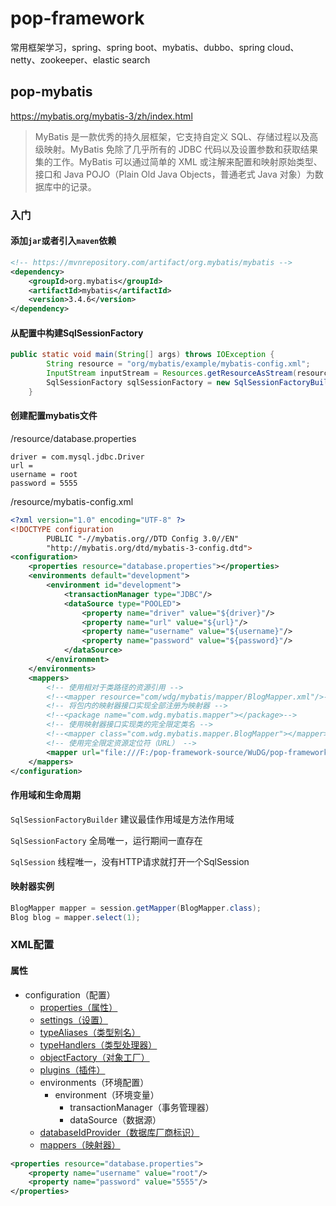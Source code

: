 # pop-framework
常用框架学习，spring、spring boot、mybatis、dubbo、spring cloud、netty、zookeeper、elastic search

## pop-mybatis

https://mybatis.org/mybatis-3/zh/index.html

> MyBatis 是一款优秀的持久层框架，它支持自定义 SQL、存储过程以及高级映射。MyBatis        免除了几乎所有的 JDBC 代码以及设置参数和获取结果集的工作。MyBatis        可以通过简单的 XML 或注解来配置和映射原始类型、接口和 Java POJO（Plain Old        Java Objects，普通老式 Java 对象）为数据库中的记录。

### 入门

#### 添加`jar`或者引入`maven`依赖

```xml
<!-- https://mvnrepository.com/artifact/org.mybatis/mybatis -->
<dependency>
    <groupId>org.mybatis</groupId>
    <artifactId>mybatis</artifactId>
    <version>3.4.6</version>
</dependency>
```

#### 从配置中构建SqlSessionFactory

```java
public static void main(String[] args) throws IOException {
        String resource = "org/mybatis/example/mybatis-config.xml";
        InputStream inputStream = Resources.getResourceAsStream(resource);
        SqlSessionFactory sqlSessionFactory = new SqlSessionFactoryBuilder().build(inputStream);
    }
```

#### 创建配置mybatis文件

/resource/database.properties

```properties
driver = com.mysql.jdbc.Driver
url = 
username = root
password = 5555
```

/resource/mybatis-config.xml

```xml
<?xml version="1.0" encoding="UTF-8" ?>
<!DOCTYPE configuration
        PUBLIC "-//mybatis.org//DTD Config 3.0//EN"
        "http://mybatis.org/dtd/mybatis-3-config.dtd">
<configuration>
    <properties resource="database.properties"></properties>
    <environments default="development">
        <environment id="development">
            <transactionManager type="JDBC"/>
            <dataSource type="POOLED">
                <property name="driver" value="${driver}"/>
                <property name="url" value="${url}"/>
                <property name="username" value="${username}"/>
                <property name="password" value="${password}"/>
            </dataSource>
        </environment>
    </environments>
    <mappers>
        <!-- 使用相对于类路径的资源引用 -->
        <!--<mapper resource="com/wdg/mybatis/mapper/BlogMapper.xml"/>-->
        <!-- 将包内的映射器接口实现全部注册为映射器 -->
        <!--<package name="com.wdg.mybatis.mapper"></package>-->
        <!-- 使用映射器接口实现类的完全限定类名 -->
        <!--<mapper class="com.wdg.mybatis.mapper.BlogMapper"></mapper>-->
        <!-- 使用完全限定资源定位符（URL） -->
        <mapper url="file:///F:/pop-framework-source/WuDG/pop-framework/pop-framework-mybatis/src/main/resources/com/wdg/mybatis/mapper/BlogMapper.xml"></mapper>
    </mappers>
</configuration>
```

#### 作用域和生命周期

`SqlSessionFactoryBuilder` 建议最佳作用域是方法作用域

`SqlSessionFactory` 全局唯一，运行期间一直存在

`SqlSession` 线程唯一，没有HTTP请求就打开一个SqlSession

#### 映射器实例

```java
BlogMapper mapper = session.getMapper(BlogMapper.class);
Blog blog = mapper.select(1);
```



###  XML配置

#### 属性

* configuration（配置）          
  * [properties（属性）](https://mybatis.org/mybatis-3/zh/configuration.html#properties)
  * [settings（设置）](https://mybatis.org/mybatis-3/zh/configuration.html#settings)
  * [typeAliases（类型别名）](https://mybatis.org/mybatis-3/zh/configuration.html#typeAliases)
  * [typeHandlers（类型处理器）](https://mybatis.org/mybatis-3/zh/configuration.html#typeHandlers)
  * [objectFactory（对象工厂）](https://mybatis.org/mybatis-3/zh/configuration.html#objectFactory)
  * [plugins（插件）](https://mybatis.org/mybatis-3/zh/configuration.html#plugins)
  * environments（环境配置）
    * environment（环境变量）                  
      * transactionManager（事务管理器）
      * dataSource（数据源）
  * [databaseIdProvider（数据库厂商标识）](https://mybatis.org/mybatis-3/zh/configuration.html#databaseIdProvider)
  * [mappers（映射器）](https://mybatis.org/mybatis-3/zh/configuration.html#mappers)

```xml
<properties resource="database.properties">
    <property name="username" value="root"/>
    <property name="password" value="5555"/>
</properties>
```